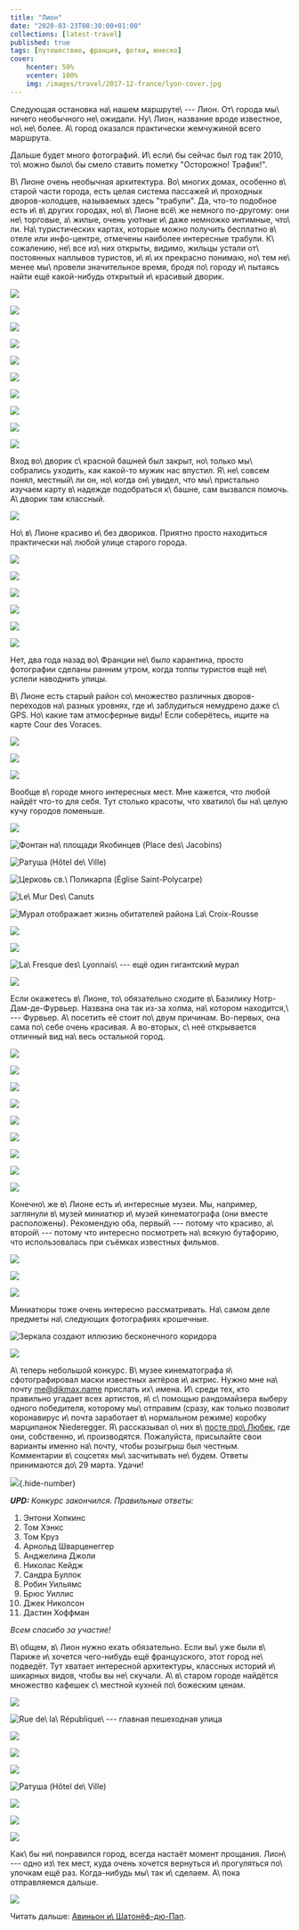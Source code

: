 ```yaml
---
title: "Лион"
date: "2020-03-23T08:30:00+01:00"
collections: [latest-travel]
published: true
tags: [путешествие, франция, фотки, юнеско]
cover:
    hcenter: 50%
    vcenter: 100%
    img: /images/travel/2017-12-france/lyon-cover.jpg
---
```


Следующая остановка на\ нашем маршруте\ --- Лион. От\ города мы\ ничего
необычного не\ ожидали. Ну\ Лион, название вроде известное, но\ не\ более. 
А\ город оказался практически жемчужиной всего маршрута.

Дальше будет много фотографий. И\ если\ бы сейчас был год так 2010, то\ можно
было\ бы смело ставить пометку "Осторожно! Трафик!".

<!--more-->

В\ Лионе очень необычная архитектура. Во\ многих домах, особенно в\ старой части
города, есть целая система пассажей и\ проходных дворов-колодцев, называемых
здесь "трабули". Да, что-то подобное есть и\ в\ других городах, но\ в\ Лионе
всё\ же немного по-другому: они не\ торговые, а\ жилые, очень уютные и\ даже
немножко интимные, что\ ли. На\ туристических картах, которые можно получить
бесплатно в\ отеле или инфо-центре, отмечены наиболее интересные трабули. 
К\ сожалению, не\ все из\ них открыты, видимо, жильцы устали от\ постоянных
наплывов туристов, и\ я\ их прекрасно понимаю, но\ тем не\ менее мы\ провели
значительное время, бродя по\ городу и\ пытаясь найти ещё какой-нибудь открытый
и\ красивый дворик.

![](/images/travel/2017-12-france/lyon-traboule-1.jpg)

![](/images/travel/2017-12-france/lyon-traboule-2.jpg)

![](/images/travel/2017-12-france/lyon-traboule-3.jpg)

![](/images/travel/2017-12-france/lyon-traboule-4.jpg)

![](/images/travel/2017-12-france/lyon-traboule-5.jpg)

![](/images/travel/2017-12-france/lyon-traboule-6.jpg)

![](/images/travel/2017-12-france/lyon-traboule-7.jpg)

![](/images/travel/2017-12-france/lyon-traboule-8.jpg)

![](/images/travel/2017-12-france/lyon-traboule-9.jpg)

![](/images/travel/2017-12-france/lyon-traboule-10.jpg)

Вход во\ дворик с\ красной башней был закрыт, но\ только мы\ собрались уходить,
как какой-то мужик нас впустил. Я\ не\ совсем понял, местный\ ли он, но\ когда
он\ увидел, что мы\ пристально изучаем карту в\ надежде подобраться к\ башне,
сам вызвался помочь. А\ дворик там классный.

![](/images/travel/2017-12-france/lyon-red-traboule.jpg)

Но\ в\ Лионе красиво и\ без двориков. Приятно просто находиться практически
на\ любой улице старого города.

![](/images/travel/2017-12-france/lyon-streets-1.jpg)

![](/images/travel/2017-12-france/lyon-streets-2.jpg)

![](/images/travel/2017-12-france/lyon-streets-3.jpg)

![](/images/travel/2017-12-france/lyon-streets-4.jpg)

![](/images/travel/2017-12-france/lyon-streets-5.jpg)

![](/images/travel/2017-12-france/lyon-streets-6.jpg)

Нет, два года назад во\ Франции не\ было карантина, просто фотографии сделаны
ранним утром, когда толпы туристов ещё не\ успели наводнить улицы.

В\ Лионе есть старый район со\ множество различных дворов-переходов на\ разных
уровнях, где и\ заблудиться немудрено даже с\ GPS. Но\ какие там атмосферные
виды! Если соберётесь, ищите на карте Cour des Voraces.

![](/images/travel/2017-12-france/lyon-court-de-voraces-1.jpg)

![](/images/travel/2017-12-france/lyon-court-de-voraces-2.jpg)

![](/images/travel/2017-12-france/lyon-court-de-voraces-3.jpg)

Вообще в\ городе много интересных мест. Мне кажется, что любой найдёт что-то для
себя. Тут столько красоты, что хватило\ бы на\ целую кучу городов поменьше.

![](/images/travel/2017-12-france/lyon-beauty-1.jpg)

![Фонтан на\ площади Якобинцев (Place des\ Jacobins)](/images/travel/2017-12-france/lyon-beauty-2.jpg)

![Ратуша (Hôtel de\ Ville)](/images/travel/2017-12-france/lyon-beauty-3.jpg)

![Церковь св.\ Поликарпа (Église Saint-Polycarpe)](/images/travel/2017-12-france/lyon-beauty-4.jpg)

![Le\ Mur Des\ Canuts](/images/travel/2017-12-france/lyon-beauty-5.jpg)

![Мурал отображает жизнь обитателей района La\ Croix-Rousse](/images/travel/2017-12-france/lyon-beauty-6.jpg)

![](/images/travel/2017-12-france/lyon-beauty-7.jpg)

![](/images/travel/2017-12-france/lyon-beauty-8.jpg)

![La\ Fresque des\ Lyonnais\ --- ещё один гигантский мурал](/images/travel/2017-12-france/lyon-beauty-9.jpg)

![](/images/travel/2017-12-france/lyon-beauty-10.jpg)

Если окажетесь в\ Лионе, то\ обязательно сходите в\ Базилику
Нотр-Дам-де-Фурвьер. Названа она так из-за холма, на\ котором находится,\ ---
Фурвьер. А\ посетить её стоит по\ двум причинам. Во-первых, она сама по\ себе
очень красивая. А во-вторых, с\ неё открывается отличный вид на\ весь остальной
город.

![](/images/travel/2017-12-france/lyon-fourviere-1.jpg)

![](/images/travel/2017-12-france/lyon-fourviere-2.jpg)

![](/images/travel/2017-12-france/lyon-fourviere-3.jpg)

![](/images/travel/2017-12-france/lyon-fourviere-4.jpg)

![](/images/travel/2017-12-france/lyon-fourviere-5.jpg)

![](/images/travel/2017-12-france/lyon-fourviere-6.jpg)

![](/images/travel/2017-12-france/lyon-fourviere-7.jpg)

![](/images/travel/2017-12-france/lyon-fourviere-8.jpg)

![](/images/travel/2017-12-france/lyon-fourviere-9.jpg)

Конечно\ же в\ Лионе есть и\ интересные музеи. Мы, например, заглянули в\ музей
миниатюр и\ музей кинематографа (они вместе расположены). Рекомендую оба,
первый\ --- потому что красиво, а\ второй\ --- потому что интересно посмотреть
на\ всякую бутафорию, что использовалась при съёмках известных фильмов.

![](/images/travel/2017-12-france/lyon-movies-1.jpg)

![](/images/travel/2017-12-france/lyon-movies-2.jpg)

![](/images/travel/2017-12-france/lyon-movies-3.jpg)

Миниатюры тоже очень интересно рассматривать. На\ самом деле предметы
на\ следующих фотографиях крошечные.

![Зеркала создают иллюзию бесконечного коридора](/images/travel/2017-12-france/lyon-miniatures-1.jpg)

![](/images/travel/2017-12-france/lyon-miniatures-2.jpg)

А\ теперь небольшой конкурс. В\ музее кинематографа я\ сфотографировал маски
известных актёров и\ актрис. Нужно мне на\ почту 
[me@dikmax.name](mailto:me@dikmax.name?subject=Маски) прислать их\ имена. 
И\ среди тех, кто правильно угадает всех артистов, я\ с\ помощью рандомайзера
выберу одного победителя, которому мы\ отправим (сразу, как только позволит
коронавирус и\ почта заработает в\ нормальном режиме) коробку марципанок
Niederegger. Я\ рассказывал о\ них в\ [посте про\ Любек][luebeck], где они,
собственно, и\ производятся. Пожалуйста, присылайте свои варианты именно
на\ почту, чтобы розыгрыш был честным. Комментарии в\ соцсетях мы\ засчитывать
не\ будем. Ответы принимаются до\ 29 марта. Удачи!

![](/images/travel/2017-12-france/lyon-masks.jpg){.hide-number}

***UPD:** Конкурс закончился. Правильные ответы:*

1. Энтони Хопкинс
2. Том Хэнкс
3. Том Круз
4. Арнольд Шварценеггер
5. Анджелина Джоли
6. Николас Кейдж
7. Сандра Буллок
8. Робин Уильямс
9. Брюс Уиллис
10. Джек Николсон
11. Дастин Хоффман

*Всем спасибо за участие!* 

В\ общем, в\ Лион нужно ехать обязательно. Если вы\ уже были в\ Париже
и\ хочется чего-нибудь ещё французского, этот город не\ подведёт. Тут хватает
интересной архитектуры, классных историй и\ шикарных видов, чтобы вы
не\ скучали. А\ в\ старом городе найдётся множество кафешек с\ местной кухней
по\ божеским ценам.

![](/images/travel/2017-12-france/lyon-end-1.jpg)

![Rue de\ la\ République\ --- главная пешеходная улица](/images/travel/2017-12-france/lyon-end-2.jpg)

![](/images/travel/2017-12-france/lyon-end-3.jpg)

![](/images/travel/2017-12-france/lyon-end-4.jpg)

![](/images/travel/2017-12-france/lyon-end-5.jpg)

![Ратуша (Hôtel de\ Ville)](/images/travel/2017-12-france/lyon-end-6.jpg)

![](/images/travel/2017-12-france/lyon-end-7.jpg)

![](/images/travel/2017-12-france/lyon-end-8.jpg)

![](/images/travel/2017-12-france/lyon-end-9.jpg)

Как\ бы ни\ понравился город, всегда настаёт момент прощания. Лион\ --- одно
из\ тех мест, куда очень хочется вернуться и\ прогуляться по\ улочкам ещё раз. 
Когда-нибудь мы\ так и\ сделаем. А\ пока отправляемся дальше.

![](/images/travel/2017-12-france/lyon-last.jpg)

Читать дальше: [Авиньон и\ Шатонёф-дю-Пап](/post/avignon/).

[luebeck]: /post/luebeck/
